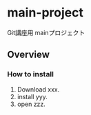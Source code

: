 # main-project
Git講座用 mainプロジェクト

## Overview

### How to install
1. Download xxx.
2. install yyy.
3. open zzz.